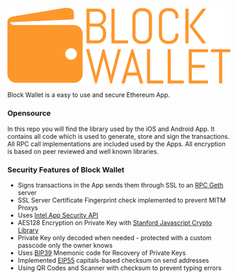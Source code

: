 [![alt text](logo.png)](https://www.blockwallet.eu)

Block Wallet is a easy to use and secure Ethereum App.

### Opensource
In this repo you will find the library used by the iOS and Android App. It contains all code which is used to generate, store and sign the transactions. All RPC call implementations are included used by the Apps. All encryption is based on peer reviewed and well known libraries.

### Security Features of Block Wallet
  - Signs transactions in the App sends them through SSL to an [RPC Geth](https://github.com/ethereum/go-ethereum/wiki/geth) server
  - SSL Server Certificate Fingerprint check implemented to prevent MITM Proxys
  - Uses [Intel App Security API](https://software.intel.com/en-us/app-security-api/api)
  - AES128 Encryption on Private Key with [Stanford Javascript Crypto Library](https://github.com/bitwiseshiftleft/sjcl)
  - Private Key only decoded when needed - protected with a custom passcode only the owner knows
  - Uses [BIP39](https://github.com/bitcoin/bips/blob/master/bip-0039.mediawiki) Mnemonic code for Recovery of Private Keys
  - Implemented [EIP55](https://github.com/ethereum/EIPs/issues/55) capitals-based checksum on send addresses
  - Using QR Codes and Scanner with checksum to prevent typing errors

